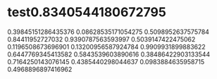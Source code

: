 # test0.8340544180672795
0.39845151286435376
0.08628535171054275
0.5098952637575784
0.84411952727032
0.9390787563593997
0.5039147422475062
0.1196508673696901
0.13200956587924784
0.9909931899883622
0.6447769345413582
0.5843539603890616
0.38486422903133544
0.7164250143076145
0.4385440298044637
0.0983884635958715
0.4968896897416962
